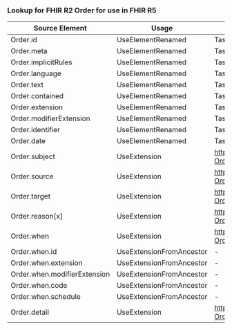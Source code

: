 ### Lookup for FHIR R2 Order for use in FHIR R5

| Source Element | Usage | Target |
| -------------- | ----- | ------ |
| Order.id | UseElementRenamed | Task.id |
| Order.meta | UseElementRenamed | Task.meta |
| Order.implicitRules | UseElementRenamed | Task.implicitRules |
| Order.language | UseElementRenamed | Task.language |
| Order.text | UseElementRenamed | Task.text |
| Order.contained | UseElementRenamed | Task.contained |
| Order.extension | UseElementRenamed | Task.extension |
| Order.modifierExtension | UseElementRenamed | Task.modifierExtension |
| Order.identifier | UseElementRenamed | Task.identifier |
| Order.date | UseElementRenamed | Task.authoredOn |
| Order.subject | UseExtension | http://hl7.org/fhir/1.0/StructureDefinition/extension-Order.subject |
| Order.source | UseExtension | http://hl7.org/fhir/1.0/StructureDefinition/extension-Order.source |
| Order.target | UseExtension | http://hl7.org/fhir/1.0/StructureDefinition/extension-Order.target |
| Order.reason[x] | UseExtension | http://hl7.org/fhir/1.0/StructureDefinition/extension-Order.reason |
| Order.when | UseExtension | http://hl7.org/fhir/1.0/StructureDefinition/extension-Order.when |
| Order.when.id | UseExtensionFromAncestor | - |
| Order.when.extension | UseExtensionFromAncestor | - |
| Order.when.modifierExtension | UseExtensionFromAncestor | - |
| Order.when.code | UseExtensionFromAncestor | - |
| Order.when.schedule | UseExtensionFromAncestor | - |
| Order.detail | UseExtension | http://hl7.org/fhir/1.0/StructureDefinition/extension-Order.detail |
